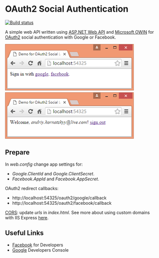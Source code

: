 # OAuth2 Social Authentication

[![Build status](https://ci.appveyor.com/api/projects/status/hqk9wkg54oyphapn?svg=true)](https://ci.appveyor.com/project/akornatskyy/oauth2-social-net)

A simple web API written using [ASP.NET Web API](http://www.asp.net/web-api)
and [Microsoft OWIN](http://katanaproject.codeplex.com/)
for [OAuth2](http://oauth.net/2/) social authentication with Google or Facebook.

<p>
	<img src="screenshot.png"/>
</p>

## Prepare

In *web.config* change app settings for:

- *Google.ClientId* and *Google.ClientSecret*.
- *Facebook.AppId* and *Facebook.AppSecret*.
	
OAuth2 redirect callbacks:

- http://localhost:54325/oauth2/google/callback
- http://localhost:54325/oauth2/facebook/callback

[CORS](https://en.wikipedia.org/wiki/Cross-origin_resource_sharing):
update *urls* in *index.html*. See more about using custom domains 
with IIS Express 
[here](http://stackoverflow.com/questions/4709014/using-custom-domains-with-iis-express).

## Useful Links

- [Facebook](https://developers.facebook.com/apps/) for Developers
- [Google](https://console.developers.google.com) Developers Console